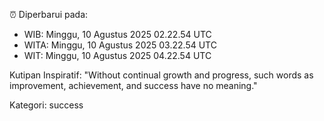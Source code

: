 ⏰ Diperbarui pada:
- WIB: Minggu, 10 Agustus 2025 02.22.54 UTC
- WITA: Minggu, 10 Agustus 2025 03.22.54 UTC
- WIT: Minggu, 10 Agustus 2025 04.22.54 UTC

Kutipan Inspiratif:
"Without continual growth and progress, such words as improvement, achievement, and success have no meaning."


Kategori: success

